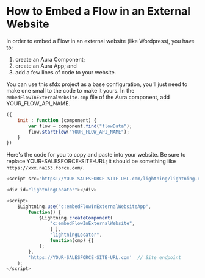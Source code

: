# How to Embed a Flow in an External Website
In order to embed a Flow in an external website (like Wordpress), you have to:
1. create an Aura Component;
2. create an Aura App; and
3. add a few lines of code to your website.

You can use this sfdx project as a base configuration, you'll just need to make one small to the code to make it yours. In the `embedFlowInExternalWebsite.cmp` file of the Aura component, add YOUR_FLOW_API_NAME.
```javascript
({
    init : function (component) {
        var flow = component.find("flowData");
        flow.startFlow("YOUR_FLOW_API_NAME");
    }
})
```

Here's the code for you to copy and paste into your website. Be sure to replace YOUR-SALESFORCE-SITE-URL; it should be something like `https://xxx.na163.force.com/`.
```javascript
<script src="https://YOUR-SALESFORCE-SITE-URL.com/lightning/lightning.out.js"></script>

<div id="lightningLocator"></div>

<script>
    $Lightning.use("c:embedFlowInExternalWebsiteApp",
        function() {
            $Lightning.createComponent(
                "c:embedFlowInExternalWebsite",
                { },                  
                "lightningLocator",   
                function(cmp) {}
            );
        },
        'https://YOUR-SALESFORCE-SITE-URL.com'  // Site endpoint
    );
</script>
```